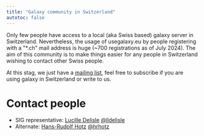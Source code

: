 ```yaml
---
title: "Galaxy community in Switzerland"
autotoc: false
---
```


Only few people have access to a local (aka Swiss based) galaxy server in Switzerland. Nevertheless, the usage of usegalaxy.eu by people registering with a "*.ch" mail address is huge (~700 registrations as of July 2024). The aim of this community is to make things easier for any people in Switzerland wishing to contact other Swiss people.

At this stag, we just have a [mailing list](https://lists.galaxyproject.org/lists/galaxy-switzerland@lists.galaxyproject.org), feel free to subscribe if you are using galaxy in Switzerland or write to us.


# Contact people

- SIG representative: [Lucille Delisle](mailto:lucille.delisle@epfl.ch) [@lldelisle](https://github.com/lldelisle)
- Alternate: [Hans-Rudolf Hotz](mailto:hansrudolf.hotz@fmi.ch) [@hrhotz](https://github.com/hrhotz)

